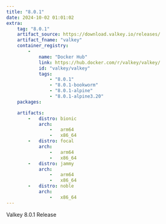 ```yaml
---
title: "8.0.1"
date: 2024-10-02 01:01:02
extra:
    tag: "8.0.1"
    artifact_source: https://download.valkey.io/releases/
    artifact_fname: "valkey"
    container_registry:
        - 
            name: "Docker Hub"
            link: https://hub.docker.com/r/valkey/valkey/
            id: "valkey/valkey"
            tags:
                - "8.0.1"
                - "8.0.1-bookworm"
                - "8.0.1-alpine"
                - "8.0.1-alpine3.20"
    packages:

    artifacts:
        -   distro: bionic
            arch:
                -   arm64
                -   x86_64
        -   distro: focal
            arch:
                -   arm64
                -   x86_64
        -   distro: jammy
            arch:
                -   arm64
                -   x86_64
        -   distro: noble
            arch:
                -   x86_64
---
```


Valkey 8.0.1 Release
